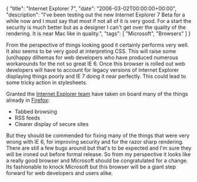 {
  "title": "Internet Explorer 7",
  "date": "2006-03-02T00:00:00+00:00",
  "description": "I've been testing out the new Internet Explorer 7 Beta for a while now and I must say that most if not all of it is very good. For a start the security is much better but as a designer I can't get over the quality of the rendering. It is near Mac like in quality.",
  "tags": [
    "Microsoft",
    "Browsers"
  ]
}

From the perspective of things looking good it certainly performs very well. It also seems to be very good at interpreting CSS. This will raise some (un)happy dilhemas for web developers who have produced numerous workarounds for the not so great IE 6. Once this browser is rolled out web developers will have to account for legacy versions of Internet Explorer displaying things poorly and IE 7 doing it near perfectly. This could lead to some tricky action in stylesheets.

Granted the [Internet Explorer team][1] have taken on board many of the things already in [Firefox][2]:

* Tabbed browsing
* RSS feeds
* Clearer display of secure sites

But they should be commended for fixing many of the things that were very wrong with IE 6, for improving security and for the razor sharp rendering. There are still a few bugs around but that's to be expected and I'm sure they will be ironed out before formal release. So from my perspective it looks like a really good browser and Microsoft should be congratulated for a change. Its fashionable to knock Microsoft but this browser will be a giant step forward for web developers and users alike.

 [1]: http://blogs.msdn.com/ie/
 [2]: http://www.mozilla.com/firefox/
